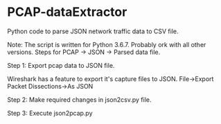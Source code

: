 # PCAP-dataExtractor
Python code to parse JSON network traffic data to CSV file. 

Note: The script is written for Python 3.6.7. Probably ork with all other versions.
Steps for PCAP -> JSON -> Parsed data file.

Step 1: Export pcap data to JSON file.

Wireshark has a feature to export it's capture files to JSON.
File->Export Packet Dissections->As JSON

Step 2: Make required changes in json2csv.py file.

Step 3: Execute json2pcap.py 
